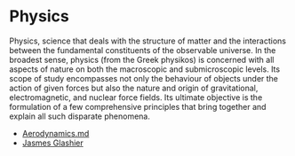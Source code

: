 # Physics

Physics, science that deals with the structure of matter and the interactions between the fundamental constituents of the observable universe. In the broadest sense, physics \(from the Greek physikos\) is concerned with all aspects of nature on both the macroscopic and submicroscopic levels. Its scope of study encompasses not only the behaviour of objects under the action of given forces but also the nature and origin of gravitational, electromagnetic, and nuclear force fields. Its ultimate objective is the formulation of a few comprehensive principles that bring together and explain all such disparate phenomena.

* [Aerodynamics.md](aerodynamics.md)
* [Jasmes Glashier](james-glashier.md)

